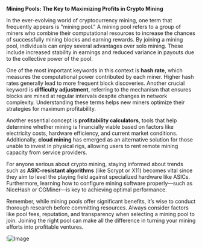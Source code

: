 **Mining Pools: The Key to Maximizing Profits in Crypto Mining**

In the ever-evolving world of cryptocurrency mining, one term that frequently appears is "mining pool." A mining pool refers to a group of miners who combine their computational resources to increase the chances of successfully mining blocks and earning rewards. By joining a mining pool, individuals can enjoy several advantages over solo mining. These include increased stability in earnings and reduced variance in payouts due to the collective power of the pool.

One of the most important keywords in this context is **hash rate**, which measures the computational power contributed by each miner. Higher hash rates generally lead to more frequent block discoveries. Another crucial keyword is **difficulty adjustment**, referring to the mechanism that ensures blocks are mined at regular intervals despite changes in network complexity. Understanding these terms helps new miners optimize their strategies for maximum profitability.

Another essential concept is **profitability calculators**, tools that help determine whether mining is financially viable based on factors like electricity costs, hardware efficiency, and current market conditions. Additionally, **cloud mining** has emerged as an alternative solution for those unable to invest in physical rigs, allowing users to rent remote mining capacity from service providers.

For anyone serious about crypto mining, staying informed about trends such as **ASIC-resistant algorithms** (like Scrypt or X11) becomes vital since they aim to level the playing field against specialized hardware like ASICs. Furthermore, learning how to configure mining software properly—such as NiceHash or CGMiner—is key to achieving optimal performance.

Remember, while mining pools offer significant benefits, it’s wise to conduct thorough research before committing resources. Always consider factors like pool fees, reputation, and transparency when selecting a mining pool to join. Joining the right pool can make all the difference in turning your mining efforts into profitable ventures. 

!![Image](https://github.com/user-attachments/assets/3be06921-4469-491d-bd37-5f14c53422b7)